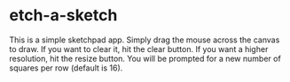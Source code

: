 # etch-a-sketch
This is a simple sketchpad app. Simply drag the mouse across the canvas to draw. If you want to clear it, hit the clear button. If you want a higher resolution, hit the resize button. You will be prompted for a new number of squares per row (default is 16).
